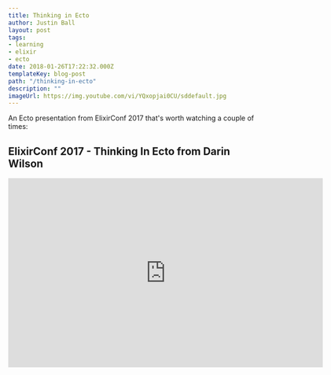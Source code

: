 ```yaml
---
title: Thinking in Ecto
author: Justin Ball
layout: post
tags:
- learning
- elixir
- ecto
date: 2018-01-26T17:22:32.000Z
templateKey: blog-post
path: "/thinking-in-ecto"
description: ""
imageUrl: https://img.youtube.com/vi/YQxopjai0CU/sddefault.jpg
---
```

<p>An Ecto presentation from ElixirConf 2017 that's worth watching a couple of times:</p>

<div id="YQxopjai0CU" class="youtube-video">
  <h2 class="youtube-title">ElixirConf 2017 - Thinking In Ecto from Darin Wilson</h2>
  <iframe src="https://www.youtube.com/embed/YQxopjai0CU" frameborder="0" width="640" height="385" allowfullscreen>
    <p>Your browser does not support iframes.</p>
  </iframe>
</div>